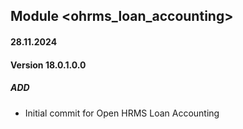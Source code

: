 ## Module <ohrms_loan_accounting>
#### 28.11.2024
#### Version 18.0.1.0.0
##### ADD
- Initial commit for Open HRMS Loan Accounting

